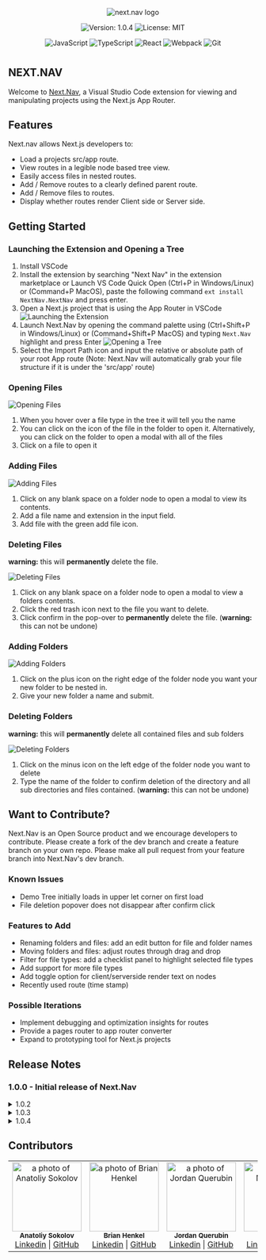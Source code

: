 <p align="center">
  <img src="https://raw.githubusercontent.com/b-henkel/Next-Nav/readme/assets/next_nav_logo.png" alt="next.nav logo" />
  </p>

<div align="center">

![Version: 1.0.4](https://img.shields.io/badge/version-1.0.4-black)
![License: MIT](https://img.shields.io/badge/License-MIT-blue.svg)

</div>

<div align="center">

![JavaScript](https://img.shields.io/badge/javascript-%23323330.svg?style=for-the-badge&logo=javascript&logoColor=%23F7DF1E)
![TypeScript](https://img.shields.io/badge/typescript-%23007ACC.svg?style=for-the-badge&logo=typescript&logoColor=white)
![React](https://img.shields.io/badge/react-%2320232a.svg?style=for-the-badge&logo=react&logoColor=%2361DAFB)
![Webpack](https://img.shields.io/badge/webpack-%238DD6F9.svg?style=for-the-badge&logo=webpack&logoColor=black)
![Git](https://img.shields.io/badge/git-%23F05033.svg?style=for-the-badge&logo=git&logoColor=white)


</div>

#

## NEXT.NAV

Welcome to <a href="https://www.next-nav.com" >Next.Nav</a>, a Visual Studio Code extension for viewing and manipulating projects using the Next.js App Router.

## Features

Next.nav allows Next.js developers to:

- Load a projects src/app route.
- View routes in a legible node based tree view.
- Easily access files in nested routes.
- Add / Remove routes to a clearly defined parent route.
- Add / Remove files to routes.
- Display whether routes render Client side or Server side.

## Getting Started

### Launching the Extension and Opening a Tree

1. Install VSCode
2. Install the extension by searching "Next Nav" in the extension marketplace or Launch VS Code Quick Open (Ctrl+P in Windows/Linux) or (Command+P MacOS), paste the following command `ext install NextNav.NextNav` and press enter.
3. Open a Next.js project that is using the App Router in VSCode
   ![Launching the Extension](https://i.imgur.com/10qMgfY.gif 'Launching the Extension')
4. Launch Next.Nav by opening the command palette using (Ctrl+Shift+P in Windows/Linux) or (Command+Shift+P MacOS) and typing `Next.Nav` highlight and press Enter
   ![Opening a Tree](https://i.imgur.com/sVYwqVu.gif 'Opening a Tree')
5. Select the Import Path icon and input the relative or absolute path of your root App route (Note: Next.Nav will automatically grab your file structure if it is under the 'src/app' route)

### Opening Files

![Opening Files](https://i.imgur.com/zDKCPjo.gif 'Opening Files')

1. When you hover over a file type in the tree it will tell you the name
2. You can click on the icon of the file in the folder to open it.
   Alternatively, you can click on the folder to open a modal with all of the files
3. Click on a file to open it

### Adding Files

![Adding Files](https://i.imgur.com/xdraVMG.gif 'Adding Files')

1. Click on any blank space on a folder node to open a modal to view its contents.
2. Add a file name and extension in the input field.
3. Add file with the green add file icon.

### Deleting Files

**warning:** this will **permanently** delete the file.

![Deleting Files](https://i.imgur.com/U4KE5DN.gif 'Deleting Files')

1. Click on any blank space on a folder node to open a modal to view a folders contents.
2. Click the red trash icon next to the file you want to delete.
3. Click confirm in the pop-over to **permanently** delete the file. (**warning:** this can not be undone)

### Adding Folders

![Adding Folders](https://i.imgur.com/2b3FngG.gif 'Adding Folders')

1. Click on the plus icon on the right edge of the folder node you want your new folder to be nested in.
2. Give your new folder a name and submit.

### Deleting Folders

**warning:** this will **permanently** delete all contained files and sub folders

![Deleting Folders](https://i.imgur.com/qXMlm0Y.gif 'Deleting Folders')

1. Click on the minus icon on the left edge of the folder node you want to delete
2. Type the name of the folder to confirm deletion of the directory and all sub directories and files contained. (**warning:** this can not be undone)

## Want to Contribute?

Next.Nav is an Open Source product and we encourage developers to contribute. Please create a fork of the dev branch and create a feature branch on your own repo. Please make all pull request from your feature branch into Next.Nav's dev branch.

### Known Issues

- Demo Tree initially loads in upper let corner on first load
- File deletion popover does not disappear after confirm click

### Features to Add

- Renaming folders and files: add an edit button for file and folder names
- Moving folders and files: adjust routes through drag and drop
- Filter for file types: add a checklist panel to highlight selected file types
- Add support for more file types
- Add toggle option for client/serverside render text on nodes
- Recently used route (time stamp)

### Possible Iterations

- Implement debugging and optimization insights for routes
- Provide a pages router to app router converter
- Expand to prototyping tool for Next.js projects

## Release Notes

### 1.0.0 - Initial release of Next.Nav

<details><summary>1.0.2</summary>
  <ul>
    <li>Fix to disallow submit on enter keypress for an empty input field within import popover</li>
    <li>Fix to remove string after new file creation</li>
    <li>Improve various UI elements</li>
    <li>Update README.md to reflect new known issues</li>
  </ul>
</details>

<details><summary>1.0.3</summary>
  <ul>
    <li>Fix to stop long folder names from clipping node edge (c/o <a href="https://github.com/miso-devel" >miso-devel</a>!)</li>
    <li>Update to show import popover on load</li>
  </ul>
</details>

<details><summary>1.0.4</summary>
  <ul>
    <li>Update import to grab 'src/app' automatically if present</li>
    <li>Revert change to show import popover on load</li>
  </ul>
</details>

## Contributors

<table>
  <tr>
    <td align="center">
      <img src="https://avatars.githubusercontent.com/u/137316253?v=4" width="140px;" alt="a photo of Anatoliy Sokolov"/>
      <br />
      <sub><b>Anatoliy Sokolov</b></sub>
      <br />
      <a href="https://www.linkedin.com/in/anatoliy-sokolov/">Linkedin</a> |
      <a href="https://github.com/AnatoliySokolov98">GitHub</a>
    </td>
     <td align="center">
      <img src="https://avatars.githubusercontent.com/u/18522517?v=4" width="140px;" alt="a photo of Brian Henkel"/>
      <br />
      <sub><b>Brian Henkel</b></sub>
      <br />
      <a href="https://www.linkedin.com/in/b-henkel/">Linkedin</a> |
      <a href="https://github.com/b-henkel">GitHub</a>
    </td> <td align="center">
      <img src="https://avatars.githubusercontent.com/u/106214861?v=4" width="140px;" alt="a photo of Jordan Querubin"/>
      <br />
      <sub><b>Jordan Querubin</b></sub>
      <br />
      <a href="https://www.linkedin.com/in/jordanquerubin/">Linkedin</a> |
      <a href="https://github.com/jequerubin">GitHub</a>
    </td> <td align="center">
      <img src="https://avatars.githubusercontent.com/u/122189452?v=4" width="140px;" alt="a photo of Nathan Peel"/>
      <br />
      <sub><b>Nathan Peel</b></sub>
      <br />
      <a href="https://www.linkedin.com/in/nathaniel-peel/">Linkedin</a> |
      <a href="https://github.com/nathanpeel">GitHub</a>
    </td>     
  </tr>
</table>
